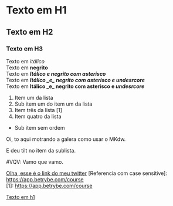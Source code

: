 # Texto em H1
## Texto em H2
### Texto em H3

Texto em *itálico*  
Texto em **negrito**  
Texto em ***Itálico e negrito com asterisco***  
Texto em **_Itálico \_e\_ negrito com asterisco e undesrcore_**  
Texto em **Itálico \_e\_ negrito com asterisco e _undesrcore_**  

1. Item um da lista  
1. Sub item um do item um da lista 
1. Item três da lista [1]
1. Item quatro da lista
  * Sub item sem ordem

Oi, to aqui motrando a galera como usar o MKdw.

E deu tilt no item da sublista.

#VQV:  Vamo que vamo.

[Olha, esse é o link do meu twitter](https://www.twitter.com/kylefelipe "Twitter do kyle")
[Referencia com case sensitive]: https://app.betrybe.com/course  
[1]: https://app.betrybe.com/course

[Texto em h1](./README.md#texto-em-h1) 
